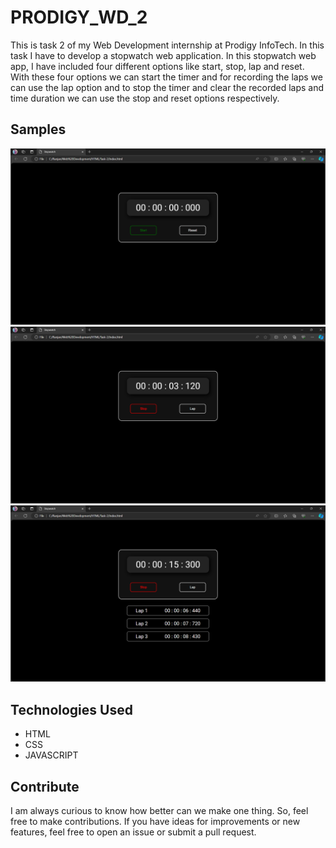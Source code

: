 <h1>PRODIGY_WD_2</h1>
<p>This is task 2 of my Web Development internship at Prodigy InfoTech. In this task I have to develop a stopwatch web application. In this stopwatch web app, I have included four different options like start, stop, lap and reset. With these four options we can start the timer and for recording the laps we can use the lap option and to stop the timer and clear the recorded laps and time duration we can use the stop and reset options respectively. </p>
<h2>Samples</h2>
<img src="Sample-1.png">
<img src="Sample-2.png">
<img src="Sample-3.png">
<h2>Technologies Used</h2>
<ul>
  <li>HTML</li>
  <li>CSS</li>
  <li>JAVASCRIPT</li>
</ul>
<h2>Contribute</h2>
<p>I am always curious to know how better can we make one thing. So, feel free to make contributions. If you have ideas for improvements or new features, feel free to open an issue or submit a pull request.</p>
